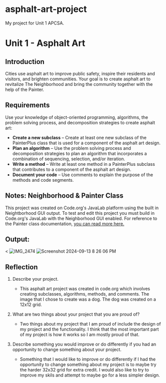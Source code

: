 # asphalt-art-project
My project for Unit 1 APCSA.
# Unit 1 - Asphalt Art

## Introduction

Cities use asphalt art to improve public safety, inspire their residents and visitors, and brighten communities. Your goal is to create asphalt art to revitalize The Neighborhood and bring the community together with the help of the Painter.

## Requirements 

Use your knowledge of object-oriented programming, algorithms, the problem solving process, and decomposition strategies to create asphalt art:
- **Create a new subclass** – Create at least one new subclass of the PainterPlus class that is used for a component of the asphalt art design.
- **Plan an algorithm** – Use the problem solving process and decomposition strategies to plan an algorithm that incorporates a combination of sequencing, selection, and/or iteration.
- **Write a method** – Write at least one method in a PainterPlus subclass that contributes to a component of the asphalt art design.
- **Document your code** – Use comments to explain the purpose of the methods and code segments.

## Notes: Neighborhood & Painter Class

This project was created on Code.org's JavaLab platform using the built in Neightborhood GUI output. To test and edit this project you must build in Code.org's JavaLab with the Neighborhood GUI enabled. For reference to the Painter class documentation, [you can read more here.](https://studio.code.org/docs/ide/javalab/classes/Painter)

## Output:

< ![IMG_2474](https://github.com/user-attachments/assets/6bfb5008-7fd3-4450-9fda-5fa0428593a2)
![Screenshot 2024-09-13 8 26 06 PM](https://github.com/user-attachments/assets/4c4b1acf-1625-49cb-9aaa-314f665617cd)
 >

## Reflection

1. Describe your project.

   - This asphalt art project was created in code.org which involves creating subclasses, algorithms, methods, and comments. The image that I chose to create was a dog. The dog was created on a 12x12 grid.

2. What are two things about your project that you are proud of?

   - Two things about my project that I am proud of include the design of my project and the functionality. I think that the most important part of my project is how it works so I am mostly proud of that.

3. Describe something you would improve or do differently if you had an opportunity to change something about your project.

   - Something that I would like to improve or do differently if I had the opportunity to change something about my project is to maybe try the harder 32x32 grid for extra credit. I would also like to try to improve my skils and attempt to maybe go for a less simpler design.
